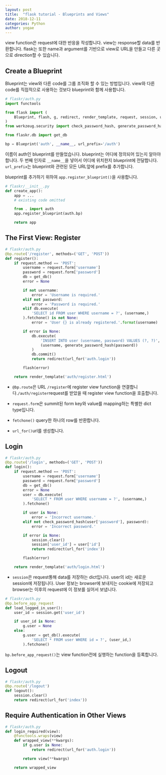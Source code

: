 ```yaml
---
layout: post
title:  "flask tutorial - Blueprints and Views"
date: 2018-12-11
categories: Python
author: yogae
---
```


view function은 request에 대한 반응을 작성합니다. view는 response할 data를 반환합니다. flask는 또한 name과 argument를 기반으로 view로 URL을 만들고 다른 곳으로 direction할 수 있습니다.

## Create a Blueprint

Blueprint는 view와 다른 code를 그룹 조직화 할 수 있는 방법입니다. view와 다른 code를 직접적으로 사용하는 것보다 blueprint와 함께 사용합니다. 

```python
# flaskr/auth.py
import functools

from flask import (
    Blueprint, flash, g, redirect, render_template, request, session, url_for
)
from werkzeug.security import check_password_hash, generate_password_hash

from flaskr.db import get_db

bp = Blueprint('auth', __name__, url_prefix='/auth')
```

이름이 auth인 blueprint를 만들었습니다. blueprint는 어디에 정의되어 있는지 알아야합니다. 두 번째 인자로 `__name__`을 넣어서 어디에 위치한지 blueprint에 전달합니다. `url_prefix`는 blueprint와 관련된 모든 URL앞에 prefix를 추가합니다.

blueprint를 추가하기 위하여 `app.register_blueprint()`을 사용합니다.

```python
# flaskr/__init__.py
def create_app():
    app = ...
    # existing code omitted

    from . import auth
    app.register_blueprint(auth.bp)

    return app
```

## The First View: Register

```python
# flaskr/auth.py
@bp.route('/register', methods=('GET', 'POST'))
def register():
    if request.method == 'POST':
        username = request.form['username']
        password = request.form['password']
        db = get_db()
        error = None

        if not username:
            error = 'Username is required.'
        elif not password:
            error = 'Password is required.'
        elif db.execute(
            'SELECT id FROM user WHERE username = ?', (username,)
        ).fetchone() is not None:
            error = 'User {} is already registered.'.format(username)

        if error is None:
            db.execute(
                'INSERT INTO user (username, password) VALUES (?, ?)',
                (username, generate_password_hash(password))
            )
            db.commit()
            return redirect(url_for('auth.login'))

        flash(error)

    return render_template('auth/register.html')
```

- `@bp.route`은 URL `/register`에 register view function을 연결합니다.`/auth/register`request를 받았을 때 register view function을 호출합니다.
- `request.form`은 summit된 form key와 value를 mapping하는 특별한 dict type입니다.

- `fetchone()` query한 하나의 row를 반환합니다.
- `url_for()`url를 생성합니다.

## Login

```python
# flaskr/auth.py
@bp.route('/login', methods=('GET', 'POST'))
def login():
    if request.method == 'POST':
        username = request.form['username']
        password = request.form['password']
        db = get_db()
        error = None
        user = db.execute(
            'SELECT * FROM user WHERE username = ?', (username,)
        ).fetchone()

        if user is None:
            error = 'Incorrect username.'
        elif not check_password_hash(user['password'], password):
            error = 'Incorrect password.'

        if error is None:
            session.clear()
            session['user_id'] = user['id']
            return redirect(url_for('index'))

        flash(error)

    return render_template('auth/login.html')
```

- `session`은 request통해 data를 저장하는 dict입니다. user의 id는 새로운 session에 저장됩니다.  User 정보는 browser에 보내지는 cookie에 저장되고 browser는 이후의 request에 이 정보를 실어서 보냅니다.

```python
# flaskr/auth.py
@bp.before_app_request
def load_logged_in_user():
    user_id = session.get('user_id')

    if user_id is None:
        g.user = None
    else:
        g.user = get_db().execute(
            'SELECT * FROM user WHERE id = ?', (user_id,)
        ).fetchone()
```

`bp.before_app_request()`는 view function전에 실행하는 function을 등록합니다.

## Logout

```python
# flaskr/auth.py
@bp.route('/logout')
def logout():
    session.clear()
    return redirect(url_for('index'))
```

## Require Authentication in Other Views

```python
# flaskr/auth.py
def login_required(view):
    @functools.wraps(view)
    def wrapped_view(**kwargs):
        if g.user is None:
            return redirect(url_for('auth.login'))

        return view(**kwargs)

    return wrapped_view
```

